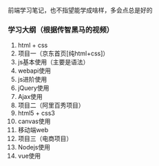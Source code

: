 前端学习笔记，也不指望能学成啥样，多会点总是好的

### 学习大纲（根据传智黑马的视频）
1. html + css
1. 项目一（京东首页[纯html+css]）
1. js基本使用（主要是语法）
1. webapi使用
1. js进阶使用
1. jQuery使用
1. Ajax使用
1. 项目二（阿里百秀项目）
1. html5 + css3
1. canvas使用
1. 移动端web
1. 项目三（电商项目）
1. Nodejs使用
1. vue使用
